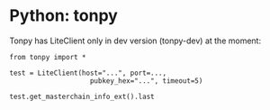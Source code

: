 # Python: tonpy

Tonpy has LiteClient only in dev version (tonpy-dev) at the moment:

```
from tonpy import *

test = LiteClient(host="...", port=...,
                    pubkey_hex="...", timeout=5)

test.get_masterchain_info_ext().last
```
